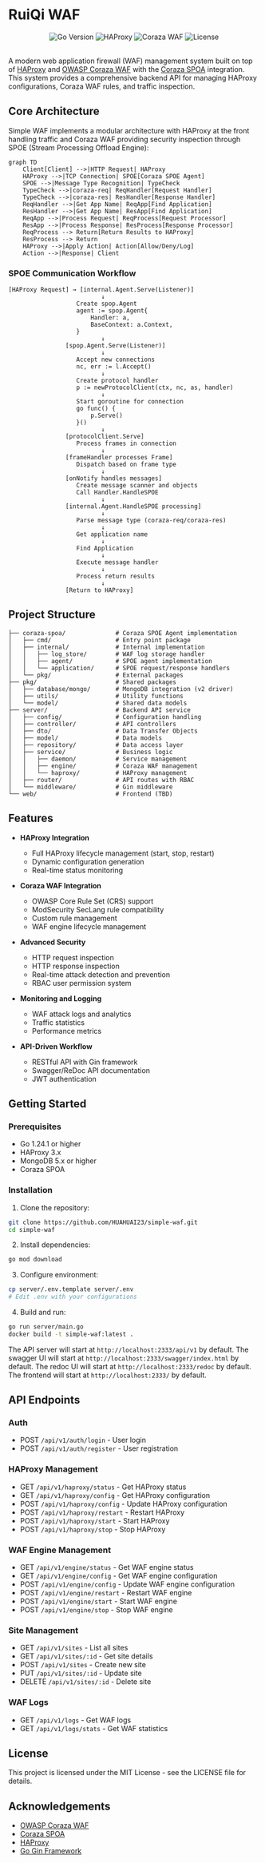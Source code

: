 # RuiQi WAF

<div align="center">
  <img src="https://img.shields.io/badge/Go-1.24.1-00ADD8?style=flat&logo=go" alt="Go Version">
  <img src="https://img.shields.io/badge/HAProxy-3.0-green?style=flat&logo=haproxy" alt="HAProxy">
  <img src="https://img.shields.io/badge/OWASP-Coraza-blue?style=flat" alt="Coraza WAF">
  <img src="https://img.shields.io/badge/License-MIT-yellow?style=flat" alt="License">
</div>

<br>

A modern web application firewall (WAF) management system built on top of [HAProxy](https://www.haproxy.org/) and [OWASP Coraza WAF](https://github.com/corazawaf/coraza) with the [Coraza SPOA](https://github.com/corazawaf/coraza-spoa) integration. This system provides a comprehensive backend API for managing HAProxy configurations, Coraza WAF rules, and traffic inspection.

## Core Architecture

Simple WAF implements a modular architecture with HAProxy at the front handling traffic and Coraza WAF providing security inspection through SPOE (Stream Processing Offload Engine):

```mermaid
graph TD
    Client[Client] -->|HTTP Request| HAProxy
    HAProxy -->|TCP Connection| SPOE[Coraza SPOE Agent]
    SPOE -->|Message Type Recognition| TypeCheck
    TypeCheck -->|coraza-req| ReqHandler[Request Handler]
    TypeCheck -->|coraza-res| ResHandler[Response Handler]
    ReqHandler -->|Get App Name| ReqApp[Find Application]
    ResHandler -->|Get App Name| ResApp[Find Application]
    ReqApp -->|Process Request| ReqProcess[Request Processor]
    ResApp -->|Process Response| ResProcess[Response Processor]
    ReqProcess --> Return[Return Results to HAProxy]
    ResProcess --> Return
    HAProxy -->|Apply Action| Action[Allow/Deny/Log]
    Action -->|Response| Client
```

### SPOE Communication Workflow

```
[HAProxy Request] → [internal.Agent.Serve(Listener)] 
                          ↓
                   Create spop.Agent
                   agent := spop.Agent{
                       Handler: a,
                       BaseContext: a.Context,
                   }
                          ↓
                [spop.Agent.Serve(Listener)]
                          ↓
                   Accept new connections
                   nc, err := l.Accept()
                          ↓
                   Create protocol handler
                   p := newProtocolClient(ctx, nc, as, handler)
                          ↓
                   Start goroutine for connection
                   go func() { 
                       p.Serve() 
                   }()
                          ↓
                [protocolClient.Serve]
                   Process frames in connection
                          ↓
                [frameHandler processes Frame]
                   Dispatch based on frame type
                          ↓
                [onNotify handles messages] 
                   Create message scanner and objects
                   Call Handler.HandleSPOE
                          ↓ 
                [internal.Agent.HandleSPOE processing]
                          ↓
                   Parse message type (coraza-req/coraza-res)
                          ↓
                   Get application name
                          ↓
                   Find Application
                          ↓
                   Execute message handler
                          ↓
                   Process return results
                          ↓
                [Return to HAProxy]
```

## Project Structure

```
├── coraza-spoa/              # Coraza SPOE Agent implementation
│   ├── cmd/                  # Entry point package
│   ├── internal/             # Internal implementation
│   │   ├── log_store/        # WAF log storage handler
│   │   ├── agent/            # SPOE agent implementation
│   │   └── application/      # SPOE request/response handlers
│   └── pkg/                  # External packages
├── pkg/                      # Shared packages
│   ├── database/mongo/       # MongoDB integration (v2 driver)
│   ├── utils/                # Utility functions
│   └── model/                # Shared data models
├── server/                   # Backend API service
│   ├── config/               # Configuration handling
│   ├── controller/           # API controllers
│   ├── dto/                  # Data Transfer Objects
│   ├── model/                # Data models
│   ├── repository/           # Data access layer
│   ├── service/              # Business logic
│   │   ├── daemon/           # Service management
│   │   ├── engine/           # Coraza WAF management
│   │   └── haproxy/          # HAProxy management
│   ├── router/               # API routes with RBAC
│   └── middleware/           # Gin middleware
└── web/                      # Frontend (TBD)
```

## Features

- **HAProxy Integration**
  - Full HAProxy lifecycle management (start, stop, restart)
  - Dynamic configuration generation
  - Real-time status monitoring

- **Coraza WAF Integration**
  - OWASP Core Rule Set (CRS) support
  - ModSecurity SecLang rule compatibility
  - Custom rule management
  - WAF engine lifecycle management

- **Advanced Security**
  - HTTP request inspection
  - HTTP response inspection
  - Real-time attack detection and prevention
  - RBAC user permission system

- **Monitoring and Logging**
  - WAF attack logs and analytics
  - Traffic statistics
  - Performance metrics

- **API-Driven Workflow**
  - RESTful API with Gin framework
  - Swagger/ReDoc API documentation
  - JWT authentication

## Getting Started

### Prerequisites

- Go 1.24.1 or higher
- HAProxy 3.x
- MongoDB 5.x or higher
- Coraza SPOA

### Installation

1. Clone the repository:

```bash
git clone https://github.com/HUAHUAI23/simple-waf.git
cd simple-waf
```

2. Install dependencies:

```bash
go mod download
```

3. Configure environment:

```bash
cp server/.env.template server/.env
# Edit .env with your configurations
```

4. Build and run:

```bash
go run server/main.go
docker build -t simple-waf:latest .
```

The API server will start at `http://localhost:2333/api/v1` by default.
The swagger UI will start at `http://localhost:2333/swagger/index.html` by default.
The redoc UI will start at `http://localhost:2333/redoc` by default.
The frontend will start at `http://localhost:2333/` by default.

## API Endpoints

### Auth
- POST `/api/v1/auth/login` - User login
- POST `/api/v1/auth/register` - User registration

### HAProxy Management
- GET `/api/v1/haproxy/status` - Get HAProxy status
- GET `/api/v1/haproxy/config` - Get HAProxy configuration
- POST `/api/v1/haproxy/config` - Update HAProxy configuration
- POST `/api/v1/haproxy/restart` - Restart HAProxy
- POST `/api/v1/haproxy/start` - Start HAProxy
- POST `/api/v1/haproxy/stop` - Stop HAProxy

### WAF Engine Management
- GET `/api/v1/engine/status` - Get WAF engine status
- GET `/api/v1/engine/config` - Get WAF engine configuration
- POST `/api/v1/engine/config` - Update WAF engine configuration
- POST `/api/v1/engine/restart` - Restart WAF engine
- POST `/api/v1/engine/start` - Start WAF engine
- POST `/api/v1/engine/stop` - Stop WAF engine

### Site Management
- GET `/api/v1/sites` - List all sites
- GET `/api/v1/sites/:id` - Get site details
- POST `/api/v1/sites` - Create new site
- PUT `/api/v1/sites/:id` - Update site
- DELETE `/api/v1/sites/:id` - Delete site

### WAF Logs
- GET `/api/v1/logs` - Get WAF logs
- GET `/api/v1/logs/stats` - Get WAF statistics

## License

This project is licensed under the MIT License - see the LICENSE file for details.

## Acknowledgements

- [OWASP Coraza WAF](https://github.com/corazawaf/coraza)
- [Coraza SPOA](https://github.com/corazawaf/coraza-spoa)
- [HAProxy](https://www.haproxy.org/)
- [Go Gin Framework](https://github.com/gin-gonic/gin) 